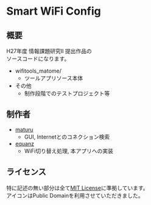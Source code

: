 # Smart WiFi Config

## 概要
H27年度 情報課題研究II 提出作品の  
ソースコードになります。  

* wifitools_matome/
  - ツールアプリソース本体
* その他
  - 制作段階でのテストプロジェクト等

## 制作者
* [maturu](https://github.com/maturu)
  - GUI, Internetとのコネクション検索
* [equanz](https://github.com/equanz)
  - WiFi切り替え処理, 本アプリへの実装

## ライセンス
特に記述の無い部分は全て[MIT License](./LICENSE.txt)に準拠しています。  
アイコンはPublic Domainを利用させていただきました。
